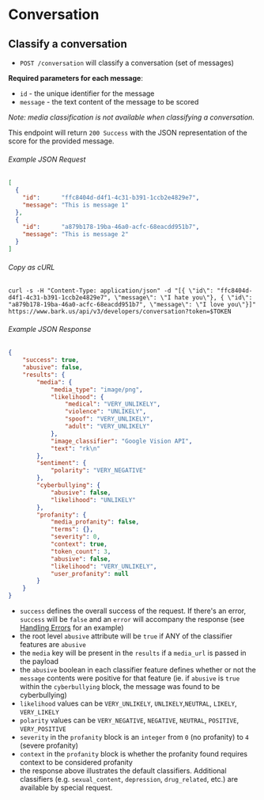 Conversation
=======

Classify a conversation
---------------

* `POST /conversation` will classify a conversation (set of messages)

**Required parameters for each message**:

* `id` - the unique identifier for the message
* `message` - the text content of the message to be scored

_Note: media classification is not available when classifying a conversation._

This endpoint will return `200 Success` with the JSON representation of the score for the provided message.

###### Example JSON Request

```json
[
  {
    "id":      "ffc8404d-d4f1-4c31-b391-1ccb2e4829e7",
    "message": "This is message 1"
  },
  {
    "id":      "a879b178-19ba-46a0-acfc-68eacdd951b7",
    "message": "This is message 2"
  }
]
```

###### Copy as cURL

``` shell
curl -s -H "Content-Type: application/json" -d "[{ \"id\": "ffc8404d-d4f1-4c31-b391-1ccb2e4829e7", \"message\": \"I hate you\"}, { \"id\": "a879b178-19ba-46a0-acfc-68eacdd951b7", \"message\": \"I love you\"}]" https://www.bark.us/api/v3/developers/conversation?token=$TOKEN
```

###### Example JSON Response

```json
{
    "success": true,
    "abusive": false,
    "results": {
        "media": {
            "media_type": "image/png",
            "likelihood": {
                "medical": "VERY_UNLIKELY",
                "violence": "UNLIKELY",
                "spoof": "VERY_UNLIKELY",
                "adult": "VERY_UNLIKELY"
            },
            "image_classifier": "Google Vision API",
            "text": "rk\n"
        },
        "sentiment": {
            "polarity": "VERY_NEGATIVE"
        },
        "cyberbullying": {
            "abusive": false,
            "likelihood": "UNLIKELY"
        },
        "profanity": {
            "media_profanity": false,
            "terms": {},
            "severity": 0,
            "context": true,
            "token_count": 3,
            "abusive": false,
            "likelihood": "VERY_UNLIKELY",
            "user_profanity": null
        }
    }
}
```

- `success` defines the overall success of the request. If there's an error,
    `success` will be `false` and an `error` will accompany the response (see
    [Handling
    Errors](https://github.com/Bark-us/developer-api-docs#handling-errors) for an
    example)
- the root level `abusive` attribute will be `true` if ANY of the classifier
    features are `abusive`
- the `media` key will be present in the `results` if a `media_url` is passed
    in the payload
- the `abusive` boolean in each classifier feature defines whether or not the
    `message` contents were positive for that feature (ie. if `abusive` is
    `true` within the `cyberbullying` block, the message was found to be
    cyberbullying)
- `likelihood` values can be `VERY_UNLIKELY`, `UNLIKELY`,`NEUTRAL`, `LIKELY`, `VERY_LIKELY`
- `polarity` values can be `VERY_NEGATIVE`, `NEGATIVE`, `NEUTRAL`, `POSITIVE`, `VERY_POSITIVE`
- `severity` in the `profanity` block is an `integer` from `0` (no profanity)
    to `4` (severe profanity)
- `context` in the `profanity` block is whether the profanity found requires context to be considered profanity
- the response above illustrates the default classifiers. Additional classifiers (e.g. `sexual_content`, `depression`, `drug_related`,
    etc.) are available by special request.


